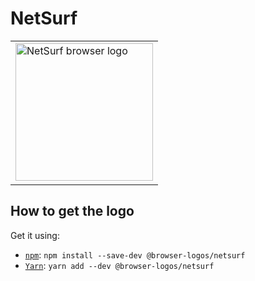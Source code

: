 NetSurf
=======

<!-- markdownlint-disable line-length no-inline-html -->
<table>
    <tr height=230>
        <td>
            <a href="https://github.com/alrra/browser-logos/tree/61a21f2a3240f220d1d9e45d7445391e1cc6b93e/src/netsurf">
                <img width=220 src="https://raw.githubusercontent.com/alrra/browser-logos/61a21f2a3240f220d1d9e45d7445391e1cc6b93e/src/netsurf/netsurf.svg?sanitize=true" alt="NetSurf browser logo">
            </a>
        </td>
    </tr>
</table>
<!-- markdownlint-enable line-length no-inline-html -->

How to get the logo
-------------------

Get it using:

* [`npm`][npm]: `npm install --save-dev @browser-logos/netsurf`
* [`Yarn`][yarn]: `yarn add --dev @browser-logos/netsurf`

<!-- Link labels: -->

[npm]: https://www.npmjs.com/
[yarn]: https://yarnpkg.com/
